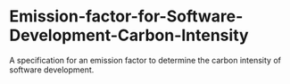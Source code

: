 # Emission-factor-for-Software-Development-Carbon-Intensity
A specification for an emission factor to determine the carbon intensity of software development. 
